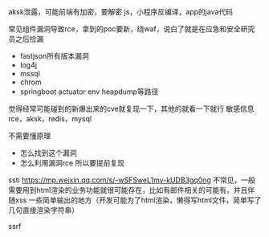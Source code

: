 aksk泄露，可能前端有加密，要解密
js，小程序反编译，app的java代码

常见组件漏洞导致rce，拿到的poc要新，绕waf，说白了就是在应急和安全研究员之后捡漏
- fastjson所有版本漏洞
- log4j
- mssql
- chrom
- springboot actuator env heapdump等路径

觉得经常可能碰到的新爆出来的cve就复现一下，其他的就看一下就行
敏感信息rce，aksk，redis，mysql

不需要懂原理
- 怎么找到这个漏洞
- 怎么利用漏洞rce
所以要提前复现

ssti
https://mp.weixin.qq.com/s/-wSFSweL1my-kUDB3gq0ng
不常见，一般需要用到html渲染的业务功能就很可能存在，比如有邮件相关的可能有，并且伴随xss
一些简单输出的地方（开发可能为了html渲染，懒得写html文件，简单写了几句直接渲染字符串）

ssrf
